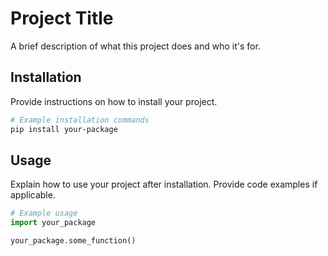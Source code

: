 # Project Title

A brief description of what this project does and who it's for.

## Installation

Provide instructions on how to install your project.

```bash
# Example installation commands
pip install your-package
```

## Usage

Explain how to use your project after installation. Provide code examples if applicable.

```python
# Example usage
import your_package

your_package.some_function()
```